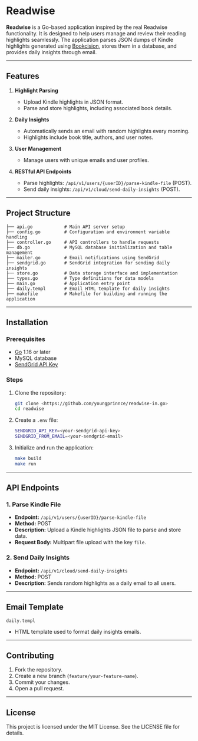 # Readwise

**Readwise** is a Go-based application inspired by the real Readwise functionality. It is designed to help users manage and review their reading highlights seamlessly. The application parses JSON dumps of Kindle highlights generated using [Bookcision](https://www.bookcision.com/), stores them in a database, and provides daily insights through email.

---

## Features

1. **Highlight Parsing**
   - Upload Kindle highlights in JSON format.
   - Parse and store highlights, including associated book details.

2. **Daily Insights**
   - Automatically sends an email with random highlights every morning.
   - Highlights include book title, authors, and user notes.

3. **User Management**
   - Manage users with unique emails and user profiles.

4. **RESTful API Endpoints**
   - Parse highlights: `/api/v1/users/{userID}/parse-kindle-file` (POST).
   - Send daily insights: `/api/v1/cloud/send-daily-insights` (POST).

---

## Project Structure

```plaintext
├── api.go            # Main API server setup
├── config.go         # Configuration and environment variable handling
├── controller.go     # API controllers to handle requests
├── db.go             # MySQL database initialization and table management
├── mailer.go         # Email notifications using SendGrid
├── sendgrid.go       # SendGrid integration for sending daily insights
├── store.go          # Data storage interface and implementation
├── types.go          # Type definitions for data models
├── main.go           # Application entry point
├── daily.templ       # Email HTML template for daily insights
├── makefile          # Makefile for building and running the application
```

---

## Installation

### Prerequisites
- [Go](https://golang.org/) 1.16 or later
- MySQL database
- [SendGrid API Key](https://sendgrid.com/)

### Steps

1. Clone the repository:
   ```bash
   git clone <https://github.com/youngprinnce/readwise-in.go>
   cd readwise
   ```

2. Create a `.env` file:
   ```bash
   SENDGRID_API_KEY=<your-sendgrid-api-key>
   SENDGRID_FROM_EMAIL=<your-sendgrid-email>
   ```

3. Initialize and run the application:
   ```bash
   make build
   make run
   ```

---

## API Endpoints

### 1. Parse Kindle File
- **Endpoint:** `/api/v1/users/{userID}/parse-kindle-file`
- **Method:** POST
- **Description:** Upload a Kindle highlights JSON file to parse and store data.
- **Request Body:** Multipart file upload with the key `file`.

### 2. Send Daily Insights
- **Endpoint:** `/api/v1/cloud/send-daily-insights`
- **Method:** POST
- **Description:** Sends random highlights as a daily email to all users.

---

## Email Template

`daily.templ`
- HTML template used to format daily insights emails.

---

## Contributing

1. Fork the repository.
2. Create a new branch (`feature/your-feature-name`).
3. Commit your changes.
4. Open a pull request.

---

## License

This project is licensed under the MIT License. See the LICENSE file for details.
